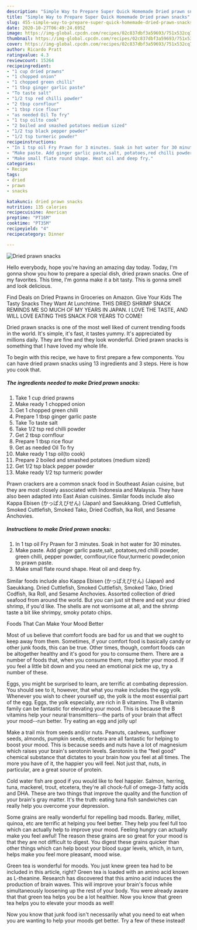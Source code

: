 ```yaml
---
description: "Simple Way to Prepare Super Quick Homemade Dried prawn snacks"
title: "Simple Way to Prepare Super Quick Homemade Dried prawn snacks"
slug: 455-simple-way-to-prepare-super-quick-homemade-dried-prawn-snacks
date: 2020-10-27T06:49:24.695Z
image: https://img-global.cpcdn.com/recipes/02c837dbf3a59693/751x532cq70/dried-prawn-snacks-recipe-main-photo.jpg
thumbnail: https://img-global.cpcdn.com/recipes/02c837dbf3a59693/751x532cq70/dried-prawn-snacks-recipe-main-photo.jpg
cover: https://img-global.cpcdn.com/recipes/02c837dbf3a59693/751x532cq70/dried-prawn-snacks-recipe-main-photo.jpg
author: Ricardo Pratt
ratingvalue: 4.3
reviewcount: 15264
recipeingredient:
- "1 cup dried prawns"
- "1 chopped onion"
- "1 chopped green chilli"
- "1 tbsp ginger garlic paste"
- "To taste salt"
- "1/2 tsp red chilli powder"
- "2 tbsp cornflour"
- "1 tbsp rice flour"
- "as needed Oil To fry"
- "1 tsp oilto cook"
- "2 boiled and smashed potatoes medium sized"
- "1/2 tsp black pepper powder"
- "1/2 tsp turmeric powder"
recipeinstructions:
- "In 1 tsp oil Fry Prawn for 3 minutes. Soak in hot water for 30 minutes."
- "Make paste. Add ginger garlic paste,salt, potatoes,red chilli powder, green chilli, pepper powder, cornflour,rice flour,turmeric powder,onion to prawn paste."
- "Make small flate round shape. Heat oil and deep fry."
categories:
- Recipe
tags:
- dried
- prawn
- snacks

katakunci: dried prawn snacks 
nutrition: 135 calories
recipecuisine: American
preptime: "PT16M"
cooktime: "PT35M"
recipeyield: "4"
recipecategory: Dinner

---
```



![Dried prawn snacks](https://img-global.cpcdn.com/recipes/02c837dbf3a59693/751x532cq70/dried-prawn-snacks-recipe-main-photo.jpg)

Hello everybody, hope you're having an amazing day today. Today, I'm gonna show you how to prepare a special dish, dried prawn snacks. One of my favorites. This time, I'm gonna make it a bit tasty. This is gonna smell and look delicious.

Find Deals on Dried Prawns in Groceries on Amazon. Give Your Kids The Tasty Snacks They Want At Lunchtime. THIS DRIED SHRIMP SNACK REMINDS ME SO MUCH OF MY YEARS IN JAPAN. I LOVE THE TASTE, AND WILL LOVE EATING THIS SNACK FOR YEARS TO COME!

Dried prawn snacks is one of the most well liked of current trending foods in the world. It's simple, it's fast, it tastes yummy. It's appreciated by millions daily. They are fine and they look wonderful. Dried prawn snacks is something that I have loved my whole life.


To begin with this recipe, we have to first prepare a few components. You can have dried prawn snacks using 13 ingredients and 3 steps. Here is how you cook that.

<!--inarticleads1-->

##### The ingredients needed to make Dried prawn snacks:

1. Take 1 cup dried prawns
1. Make ready 1 chopped onion
1. Get 1 chopped green chilli
1. Prepare 1 tbsp ginger garlic paste
1. Take To taste salt
1. Take 1/2 tsp red chilli powder
1. Get 2 tbsp cornflour
1. Prepare 1 tbsp rice flour
1. Get as needed Oil To fry
1. Make ready 1 tsp oil(to cook)
1. Prepare 2 boiled and smashed potatoes (medium sized)
1. Get 1/2 tsp black pepper powder
1. Make ready 1/2 tsp turmeric powder


Prawn crackers are a common snack food in Southeast Asian cuisine, but they are most closely associated with Indonesia and Malaysia. They have also been adapted into East Asian cuisines. Similar foods include also Kappa Ebisen (かっぱえびせん) (Japan) and Saeukkang. Dried Cuttlefish, Smoked Cuttlefish, Smoked Tako, Dried Codfish, Ika Roll, and Sesame Anchovies. 

<!--inarticleads2-->

##### Instructions to make Dried prawn snacks:

1. In 1 tsp oil Fry Prawn for 3 minutes. Soak in hot water for 30 minutes.
1. Make paste. Add ginger garlic paste,salt, potatoes,red chilli powder, green chilli, pepper powder, cornflour,rice flour,turmeric powder,onion to prawn paste.
1. Make small flate round shape. Heat oil and deep fry.


Similar foods include also Kappa Ebisen (かっぱえびせん) (Japan) and Saeukkang. Dried Cuttlefish, Smoked Cuttlefish, Smoked Tako, Dried Codfish, Ika Roll, and Sesame Anchovies. Assorted collection of dried seafood from around the world. But you can just sit there and eat your dried shrimp, if you&#39;d like. The shells are not worrisome at all, and the shrimp taste a bit like shrimpy, smoky potato chips. 

Foods That Can Make Your Mood Better


Most of us believe that comfort foods are bad for us and that we ought to keep away from them. Sometimes, if your comfort food is basically candy or other junk foods, this can be true. Other times, though, comfort foods can be altogether healthy and it's good for you to consume them. There are a number of foods that, when you consume them, may better your mood. If you feel a little bit down and you need an emotional pick me up, try a number of these.

Eggs, you might be surprised to learn, are terrific at combating depression. You should see to it, however, that what you make includes the egg yolk. Whenever you wish to cheer yourself up, the yolk is the most essential part of the egg. Eggs, the yolk especially, are rich in B vitamins. The B vitamin family can be fantastic for elevating your mood. This is because the B vitamins help your neural transmitters--the parts of your brain that affect your mood--run better. Try eating an egg and jolly up!

Make a trail mix from seeds and/or nuts. Peanuts, cashews, sunflower seeds, almonds, pumpkin seeds, etcetera are all fantastic for helping to boost your mood. This is because seeds and nuts have a lot of magnesium which raises your brain's serotonin levels. Serotonin is the "feel good" chemical substance that dictates to your brain how you feel at all times. The more you have of it, the happier you will feel. Not just that, nuts, in particular, are a great source of protein.

Cold water fish are good if you would like to feel happier. Salmon, herring, tuna, mackerel, trout, etcetera, they're all chock-full of omega-3 fatty acids and DHA. These are two things that improve the quality and the function of your brain's gray matter. It's the truth: eating tuna fish sandwiches can really help you overcome your depression. 

Some grains are really wonderful for repelling bad moods. Barley, millet, quinoa, etc are terrific at helping you feel better. They help you feel full too which can actually help to improve your mood. Feeling hungry can actually make you feel awful! The reason these grains are so great for your mood is that they are not difficult to digest. You digest these grains quicker than other things which can help boost your blood sugar levels, which, in turn, helps make you feel more pleasant, mood wise.

Green tea is wonderful for moods. You just knew green tea had to be included in this article, right? Green tea is loaded with an amino acid known as L-theanine. Research has discovered that this amino acid induces the production of brain waves. This will improve your brain's focus while simultaneously loosening up the rest of your body. You were already aware that that green tea helps you be a lot healthier. Now you know that green tea helps you to elevate your moods as well!

Now you know that junk food isn't necessarily what you need to eat when you are wanting to help your moods get better. Try a few of these instead!

